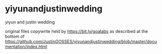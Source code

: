 # yiyunandjustinwedding
yiyun and justin wedding

original files copywrite held by https://bit.ly/goalabs as described at the bottom of https://github.com/JustinGOSSES/yiyunandjustinwedding/blob/master/documentation/index.html

